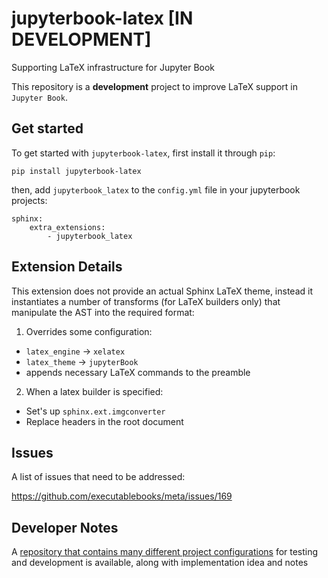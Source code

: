 # jupyterbook-latex [IN DEVELOPMENT]

Supporting LaTeX infrastructure for Jupyter Book

This repository is a **development** project to improve LaTeX support
in `Jupyter Book`.

## Get started

To get started with `jupyterbook-latex`, first install it through `pip`:

```
pip install jupyterbook-latex
```

then, add `jupyterbook_latex` to the `config.yml` file in your jupyterbook projects:

```
sphinx:
    extra_extensions:
        - jupyterbook_latex
```

## Extension Details

This extension does not provide an actual Sphinx LaTeX theme,
instead it instantiates a number of transforms (for LaTeX builders only) that manipulate the AST into the required format:

1. Overrides some configuration:

- ``latex_engine`` -> ``xelatex``
- ``latex_theme`` -> ``jupyterBook``
- appends necessary LaTeX commands to the preamble

2. When a latex builder is specified:

- Set's up `sphinx.ext.imgconverter`
- Replace headers in the root document

Issues
------

A list of issues that need to be addressed:

https://github.com/executablebooks/meta/issues/169

Developer Notes
---------------

A [repository that contains many different project configurations](https://github.com/mmcky/ebp-test-projectstructure)
for testing and development is available, along with implementation
idea and notes
